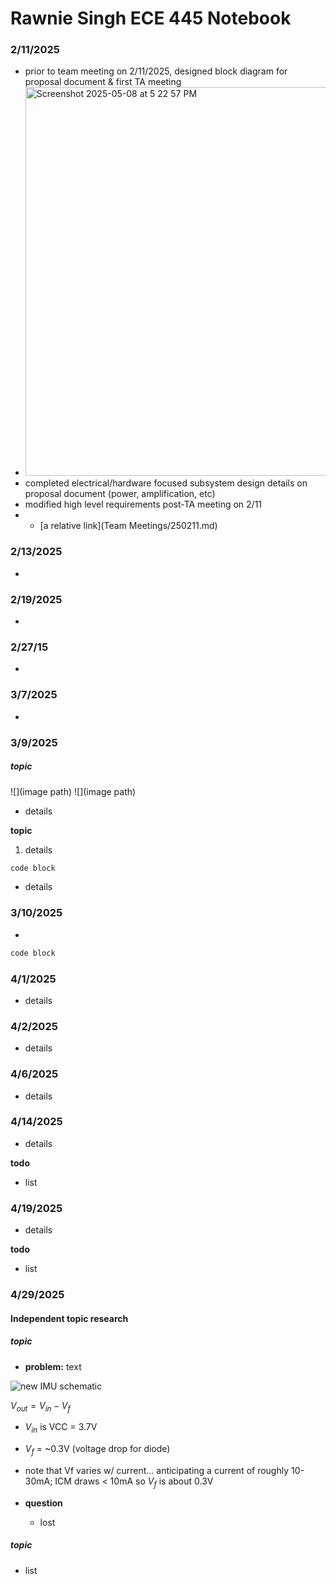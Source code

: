 # Rawnie Singh ECE 445 Notebook
### 2/11/2025
- prior to team meeting on 2/11/2025, designed block diagram for proposal document & first TA meeting
- <img width="622" alt="Screenshot 2025-05-08 at 5 22 57 PM" src="https://github.com/user-attachments/assets/78c833d7-dc96-4325-acdf-62cb7e2e2f45" />
- completed electrical/hardware focused subsystem design details on proposal document (power, amplification, etc)
- modified high level requirements post-TA meeting on 2/11
- - [a relative link](Team Meetings/250211.md)

### 2/13/2025
- 

### 2/19/2025
- 

### 2/27/15
-

### 3/7/2025
- 

### 3/9/2025
##### topic

![](image path)
![](image path)
- details 

**topic**
1. details

```cpp
code block
``` 

- details

### 3/10/2025
- 

```cpp
code block
```

### 4/1/2025
- details


### 4/2/2025
- details

### 4/6/2025
- details

### 4/14/2025 
- details

**todo**
- list

### 4/19/2025 
- details

**todo**
- list

### 4/29/2025
#### Independent __topic__ research
##### topic
- **problem:** text

![new IMU schematic](image)

$V_{out}=V_{in} - V_f$
- $V_{in}$ is VCC = 3.7V
- $V_f$ = ~0.3V (voltage drop for diode)
- note that Vf varies w/ current... anticipating a current of roughly 10-30mA; ICM draws < 10mA so $V_f$ is about 0.3V

- **question**
  - lost

##### topic
- list
